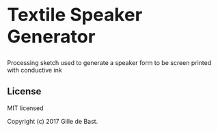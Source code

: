 <h1 style="font-size: 3em;">Textile Speaker Generator</h1>

Processing sketch used to generate a speaker form to be screen printed with conductive ink

## License
MIT licensed

Copyright (c) 2017 Gille de Bast.